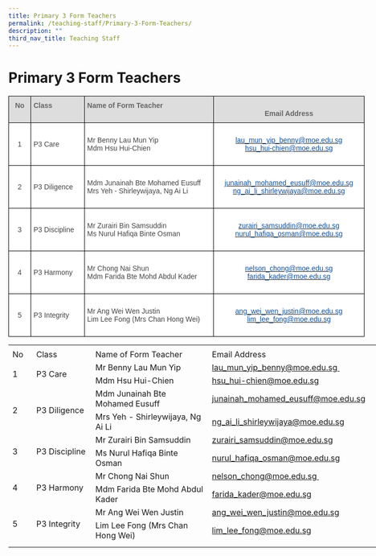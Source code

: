 ```yaml
---
title: Primary 3 Form Teachers
permalink: /teaching-staff/Primary-3-Form-Teachers/
description: ""
third_nav_title: Teaching Staff
---
```

Primary 3 Form Teachers
=======================

<style type="text/css">
.tg  {border-collapse:collapse;border-spacing:0;}
.tg td{border-color:black;border-style:solid;border-width:1px;font-family:Arial, sans-serif;font-size:14px;
  overflow:hidden;padding:10px 5px;word-break:normal;}
.tg th{border-color:black;border-style:solid;border-width:1px;font-family:Arial, sans-serif;font-size:14px;
  font-weight:normal;overflow:hidden;padding:10px 5px;word-break:normal;}
.tg .tg-sxkx{background-color:#FFF;color:#454545;text-align:center;vertical-align:top}
.tg .tg-a4yv{background-color:#DDD;color:#666;font-weight:bold;text-align:center;vertical-align:top}
.tg .tg-6wao{background-color:#FFF;color:#10509C;text-align:center;vertical-align:top}
.tg .tg-fwnj{background-color:#FFF;color:#454545;text-align:left;vertical-align:top}
.tg .tg-e14l{background-color:#DDD;color:#666;font-weight:bold;text-align:left;vertical-align:top}
.tg .tg-ncov{background-color:#FFF;color:#454545;text-align:center;vertical-align:middle}
.tg .tg-sdzj{background-color:#FFF;color:#454545;text-align:left;vertical-align:middle}
</style>
<table class="tg" style="undefined;table-layout: fixed; width: 709px">
<colgroup>
<col style="width: 44px">
<col style="width: 107px">
<col style="width: 258px">
<col style="width: 300px">
</colgroup>
<thead>
  <tr>
    <th class="tg-a4yv"><span style="color:#666;background-color:#DDD">No</span><br><br></th>
    <th class="tg-e14l">Class<br><br></th>
    <th class="tg-e14l">Name of Form Teacher<br><br></th>
    <th class="tg-a4yv"><br>Email Address<br></th>
  </tr>
</thead>
<tbody>
  <tr>
    <td class="tg-ncov">1</td>
    <td class="tg-sdzj">P3 Care</td>
    <td class="tg-sdzj">Mr Benny Lau Mun Yip<br>Mdm Hsu Hui-Chien<br></td>
    <td class="tg-sxkx"><br><a href="mailto:lau_mun_yip_benny@moe.edu.sg"><span style="text-decoration:none;color:#10509C">lau_mun_yip_benny@moe.edu.sg</span></a><br><a href="mailto:hsu_hui-chien@moe.edu.sg"><span style="text-decoration:none;color:#10509C">hsu_hui-chien@moe.edu.sg</span></a><br><br></td>
  </tr>
  <tr>
    <td class="tg-ncov">2</td>
    <td class="tg-sdzj">P3 Diligence</td>
    <td class="tg-fwnj"><br>Mdm Junainah Bte Mohamed Eusuff<br>Mrs Yeh - Shirleywijaya, Ng Ai Li  <br><br></td>
    <td class="tg-sxkx"><br><a href="mailto:junainah_mohamed_eusuff@moe.edu.sg"><span style="text-decoration:none;color:#10509C">junainah_mohamed_eusuff@moe.edu.sg</span></a><br><a href="mailto:ng_ai_li_shirleywijaya@moe.edu.sg"><span style="text-decoration:none;color:#10509C">ng_ai_li_shirleywijaya@moe.edu.sg</span></a><br><br></td>
  </tr>
  <tr>
    <td class="tg-ncov">3</td>
    <td class="tg-sdzj">P3 Discipline</td>
    <td class="tg-fwnj"><br>Mr Zurairi Bin Samsuddin<br>Ms Nurul Hafiqa Binte Osman<br><br></td>
    <td class="tg-6wao"><br><a href="mailto:zurairi_samsuddin@moe.edu.sg" target="_blank" rel="noopener noreferrer"><span style="text-decoration:none;color:#10509C">zurairi_samsuddin@moe.edu.sg</span></a><br><a href="mailto:nurul_hafiqa_osman@moe.edu.sg" target="_blank" rel="noopener noreferrer"><span style="text-decoration:none;color:#10509C">nurul_hafiqa_osman@moe.edu.sg</span></a><br><br></td>
  </tr>
  <tr>
    <td class="tg-ncov"> 4</td>
    <td class="tg-sdzj">P3 Harmony </td>
    <td class="tg-fwnj"><br>Mr Chong Nai Shun<br>Mdm Farida Bte Mohd Abdul Kader<br><br></td>
    <td class="tg-6wao"><br><a href="mailto:nelson_chong@moe.edu.sg" target="_blank" rel="noopener noreferrer"><span style="text-decoration:none;color:#10509C">nelson_chong@moe.edu.sg</span></a><br> <a href="mailto:farida_kader@moe.edu.sg" target="_blank" rel="noopener noreferrer"><span style="text-decoration:none;color:#10509C">farida_kader@moe.edu.sg</span></a></td>
		 </tr>
  <tr>
    <td class="tg-ncov"> 5</td>
    <td class="tg-sdzj">P3 Integrity</td>
    <td class="tg-fwnj"><br>Mr Ang Wei Wen Justin<br>Lim Lee Fong (Mrs Chan Hong Wei)<br><br></td>
    <td class="tg-6wao"><br><a href="mailto:ang_wei_wen_justin@moe.edu.sg" target="_blank" rel="noopener noreferrer"><span style="text-decoration:none;color:#10509C">ang_wei_wen_justin@moe.edu.sg</span></a><br> <a href="mailto:lim_lee_fong@moe.edu.sg" target="_blank" rel="noopener noreferrer"><span style="text-decoration:none;color:#10509C">lim_lee_fong@moe.edu.sg</span></a></td>
  </tr>
</tbody>
</table>



<table border="0" cellpadding="0" cellspacing="0" width="757" style="border-collapse:
 collapse;width:569pt"><colgroup><col width="39" style="mso-width-source:userset;mso-width-alt:1426;width:29pt"> <col width="122" style="mso-width-source:userset;mso-width-alt:4461;width:92pt"> <col width="298" style="mso-width-source:userset;mso-width-alt:10898;width:224pt"> <col width="64" span="2" style="width:48pt"> <col width="64" style="width:48pt"> <col width="96" style="mso-width-source:userset;mso-width-alt:3510;width:72pt"> <col width="10" style="mso-width-source:userset;mso-width-alt:365;width:8pt"></colgroup><tbody><tr height="6" style="mso-height-source:userset;height:4.5pt"><td height="6" class="xl65" width="39" style="height:4.5pt;width:29pt"><a name="RANGE!D30:K42"></a></td><td width="122" style="width:92pt"></td><td width="298" style="width:224pt"></td><td width="64" style="width:48pt"></td><td width="64" style="width:48pt"></td><td width="64" style="width:48pt"></td><td width="96" style="width:72pt"></td><td width="10" style="width:8pt"></td></tr><tr height="21" style="height:15.75pt"><td height="21" class="xl73" width="39" style="height:15.75pt;width:29pt">No</td><td class="xl72" width="122" style="border-left:none;width:92pt">Class</td><td class="xl72" width="298" style="border-left:none;width:224pt">Name of Form Teacher</td><td colspan="4" class="xl70" style="border-left:none">Email Address</td><td></td></tr><tr height="21" style="height:15.75pt"><td rowspan="2" height="42" class="xl66" width="39" style="height:31.5pt;width:29pt">1</td><td rowspan="2" class="xl67" width="122" style="width:92pt">P3 Care</td><td class="xl69" style="border-top:none">Mr Benny Lau Mun Yip</td><td colspan="4" class="xl75" width="288" style="border-left:none;width:216pt"><span style="mso-bookmark:OLE_LINK2"><a href="mailto:lau_mun_yip_benny@moe.edu.sg&nbsp;">lau_mun_yip_benny@moe.edu.sg&nbsp;</a></span></td><td></td></tr><tr height="21" style="height:15.75pt"><td height="21" class="xl69" style="height:15.75pt;border-top:none">Mdm Hsu Hui-Chien</td><td colspan="4" class="xl74" style="border-left:none"><span style="mso-bookmark:
  OLE_LINK1"><a href="mailto:hsu_hui-chien@moe.edu.sg">hsu_hui-chien@moe.edu.sg</a></span></td><td></td></tr><tr height="21" style="height:15.75pt"><td rowspan="2" height="42" class="xl66" width="39" style="height:31.5pt;width:29pt">2</td><td rowspan="2" class="xl67" width="122" style="width:92pt">P3 Diligence</td><td class="xl69" style="border-top:none">Mdm Junainah Bte Mohamed Eusuff</td><td colspan="4" class="xl74" style="border-left:none"><span style="mso-color-alt:
  windowtext"><a href="mailto:junainah_mohamed_eusuff@moe.edu.sg">junainah_mohamed_eusuff@moe.edu.sg</a></span></td><td></td></tr><tr height="21" style="height:15.75pt"><td height="21" class="xl69" style="height:15.75pt;border-top:none">Mrs Yeh - Shirleywijaya, Ng Ai Li</td><td colspan="4" class="xl74" style="border-left:none"><span style="mso-color-alt:
  windowtext"><a href="mailto:ng_ai_li_shirleywijaya@moe.edu.sg">ng_ai_li_shirleywijaya@moe.edu.sg</a></span></td><td></td></tr><tr height="21" style="height:15.75pt"><td rowspan="2" height="42" class="xl66" width="39" style="height:31.5pt;width:29pt">3</td><td rowspan="2" class="xl67" width="122" style="width:92pt">P3 Discipline</td><td class="xl69" style="border-top:none">Mr Zurairi Bin Samsuddin</td><td colspan="4" class="xl74" style="border-left:none"><span style="mso-color-alt:
  windowtext"><a href="mailto:zurairi_samsuddin@moe.edu.sg">zurairi_samsuddin@moe.edu.sg</a></span></td><td></td></tr><tr height="21" style="height:15.75pt"><td height="21" class="xl69" style="height:15.75pt;border-top:none">Ms Nurul Hafiqa Binte Osman</td><td colspan="4" class="xl74" style="border-left:none"><span style="mso-color-alt:
  windowtext"><a href="mailto:nurul_hafiqa_osman@moe.edu.sg">nurul_hafiqa_osman@moe.edu.sg</a></span></td><td></td></tr><tr height="21" style="height:15.75pt"><td rowspan="2" height="42" class="xl66" width="39" style="height:31.5pt;width:29pt">4</td><td rowspan="2" class="xl67" width="122" style="width:92pt">P3 Harmony</td><td class="xl69" style="border-top:none">Mr Chong Nai Shun</td><td colspan="4" class="xl77" width="288" style="border-left:none;width:216pt"><a href="mailto:nelson_chong@moe.edu.sg&nbsp;">nelson_chong@moe.edu.sg&nbsp;</a></td><td></td></tr><tr height="21" style="height:15.75pt"><td height="21" class="xl69" style="height:15.75pt;border-top:none">Mdm Farida Bte Mohd Abdul Kader</td><td colspan="4" class="xl74" style="border-left:none"><span style="mso-color-alt:
  windowtext"><a href="mailto:farida_kader@moe.edu.sg">farida_kader@moe.edu.sg</a></span></td><td></td></tr><tr height="21" style="height:15.75pt"><td rowspan="2" height="42" class="xl66" width="39" style="height:31.5pt;width:29pt">5&nbsp;</td><td rowspan="2" class="xl67" width="122" style="width:92pt">P3 Integrity</td><td class="xl69" style="border-top:none">Mr Ang Wei Wen Justin</td><td colspan="4" class="xl74" style="border-left:none"><span style="mso-color-alt:
  windowtext"><a href="mailto:ang_wei_wen_justin@moe.edu.sg">ang_wei_wen_justin@moe.edu.sg</a></span></td><td></td></tr><tr height="21" style="height:15.75pt"><td height="21" class="xl69" style="height:15.75pt;border-top:none">Lim Lee Fong (Mrs Chan Hong Wei)</td><td colspan="4" class="xl74" style="border-left:none"><span style="mso-color-alt:
  windowtext"><a href="mailto:lim_lee_fong@moe.edu.sg">lim_lee_fong@moe.edu.sg</a></span></td><td></td></tr><tr height="9" style="mso-height-source:userset;height:6.75pt"><td height="9" class="xl65" style="height:6.75pt"></td><td></td><td></td><td></td><td></td><td></td><td></td><td></td></tr></tbody></table>
